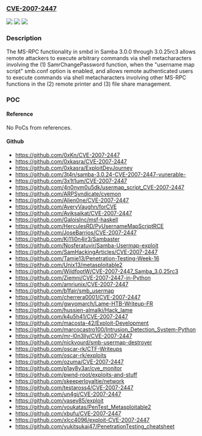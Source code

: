 ### [CVE-2007-2447](https://cve.mitre.org/cgi-bin/cvename.cgi?name=CVE-2007-2447)
![](https://img.shields.io/static/v1?label=Product&message=n%2Fa&color=blue)
![](https://img.shields.io/static/v1?label=Version&message=n%2Fa&color=blue)
![](https://img.shields.io/static/v1?label=Vulnerability&message=n%2Fa&color=brighgreen)

### Description

The MS-RPC functionality in smbd in Samba 3.0.0 through 3.0.25rc3 allows remote attackers to execute arbitrary commands via shell metacharacters involving the (1) SamrChangePassword function, when the "username map script" smb.conf option is enabled, and allows remote authenticated users to execute commands via shell metacharacters involving other MS-RPC functions in the (2) remote printer and (3) file share management.

### POC

#### Reference
No PoCs from references.

#### Github
- https://github.com/0xKn/CVE-2007-2447
- https://github.com/0xkasra/CVE-2007-2447
- https://github.com/0xkasra/ExploitDevJourney
- https://github.com/3t4n/samba-3.0.24-CVE-2007-2447-vunerable-
- https://github.com/3x1t1um/CVE-2007-2447
- https://github.com/4n0nym0u5dk/usermap_script_CVE-2007-2447
- https://github.com/ARPSyndicate/cvemon
- https://github.com/Alien0ne/CVE-2007-2447
- https://github.com/AveryVaughn/forCVE
- https://github.com/Aviksaikat/CVE-2007-2447
- https://github.com/GaloisInc/msf-haskell
- https://github.com/HerculesRD/PyUsernameMapScriptRCE
- https://github.com/JoseBarrios/CVE-2007-2447
- https://github.com/Ki11i0n4ir3/Sambaster
- https://github.com/Nosferatuvjr/Samba-Usermap-exploit
- https://github.com/SamHackingArticles/CVE-2007-2447
- https://github.com/Tamie13/Penetration-Testing-Week-16
- https://github.com/Unix13/metasploitable2
- https://github.com/WildfootW/CVE-2007-2447_Samba_3.0.25rc3
- https://github.com/Ziemni/CVE-2007-2447-in-Python
- https://github.com/amriunix/CVE-2007-2447
- https://github.com/b1fair/smb_usermap
- https://github.com/cherrera0001/CVE-2007-2447
- https://github.com/gwyomarch/Lame-HTB-Writeup-FR
- https://github.com/hussien-almalki/Hack_lame
- https://github.com/k4u5h41/CVE-2007-2447
- https://github.com/macosta-42/Exploit-Development
- https://github.com/marcocastro100/Intrusion_Detection_System-Python
- https://github.com/mr-l0n3lly/CVE-2007-2447
- https://github.com/nickvourd/smb-usermap-destroyer
- https://github.com/oscar-rk/CTF-Writeups
- https://github.com/oscar-rk/exploits
- https://github.com/ozuma/CVE-2007-2447
- https://github.com/p1ay8y3ar/cve_monitor
- https://github.com/pwnd-root/exploits-and-stuff
- https://github.com/skeeperloyaltie/network
- https://github.com/testaross4/CVE-2007-2447
- https://github.com/un4gi/CVE-2007-2447
- https://github.com/vasev85/exploit
- https://github.com/voukatas/PenTest_Metasploitable2
- https://github.com/xbufu/CVE-2007-2447
- https://github.com/xlcc4096/exploit-CVE-2007-2447
- https://github.com/yukitsukai47/PenetrationTesting_cheatsheet

